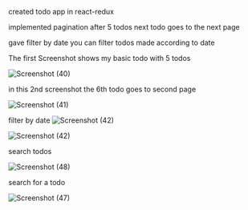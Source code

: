created todo app in react-redux 

implemented pagination after 5 todos next todo goes to the next page 

gave filter by date you can filter todos made according to date 

The first Screenshot shows my basic todo with 5 todos

![Screenshot (40)](https://github.com/sanidhyarc200/reactapp/assets/71561848/ce42e4ff-a1e1-42d0-84b8-47bf66eb39b9)

in this 2nd screenshot the 6th todo goes to second page 

![Screenshot (41)](https://github.com/sanidhyarc200/reactapp/assets/71561848/47f4a296-0b79-4816-8c97-9e807a231dbe)

filter by date ![Screenshot (42)](https://github.com/sanidhyarc200/reactapp/assets/71561848/e3190325-bde1-4dd3-9bd6-d412698c9b8c)

![Screenshot (42)](https://github.com/sanidhyarc200/reactapp/assets/71561848/d3793214-9ed1-46ed-8761-7a143421ccc6)

search todos


![Screenshot (48)](https://github.com/sanidhyarc200/reactapp/assets/71561848/a65c0da1-2eff-48de-8117-dd516cc4da24)

search for a todo


![Screenshot (47)](https://github.com/sanidhyarc200/reactapp/assets/71561848/3a78823c-ee5d-4da2-b885-a4ef9198cbde)

